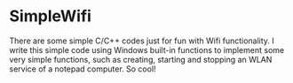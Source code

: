 # SimpleWifi
There are some simple C/C++ codes just for fun with Wifi functionality.
I write this simple code using Windows built-in functions to implement some very simple functions, such as creating, starting and 
stopping an WLAN service of a notepad computer. So cool!
